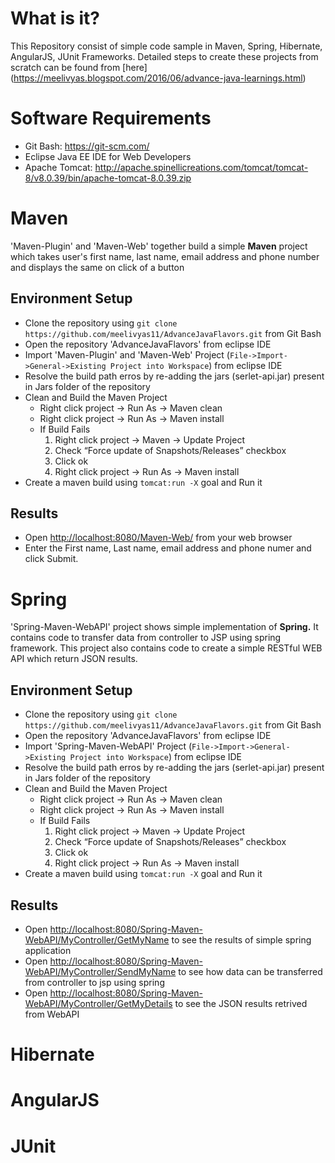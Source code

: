 # What is it?
This Repository consist of simple code sample in Maven, Spring, Hibernate, AngularJS, JUnit Frameworks. Detailed steps to create these projects from scratch can be found from [here] (https://meelivyas.blogspot.com/2016/06/advance-java-learnings.html)

# Software Requirements 
 - Git Bash: <https://git-scm.com/>
 - Eclipse Java EE IDE for Web Developers
 - Apache Tomcat: <http://apache.spinellicreations.com/tomcat/tomcat-8/v8.0.39/bin/apache-tomcat-8.0.39.zip>

# Maven
'Maven-Plugin' and 'Maven-Web' together build a simple <b>Maven</b> project which takes user's first name, last name, email address and phone number and displays the same on click of a button

## Environment Setup
 - Clone the repository using `git clone https://github.com/meelivyas11/AdvanceJavaFlavors.git` from Git Bash
 - Open the repository 'AdvanceJavaFlavors' from eclipse IDE
 - Import 'Maven-Plugin' and 'Maven-Web' Project (`File->Import->General->Existing Project into Workspace`) from eclipse IDE
 - Resolve the build path erros by re-adding the jars (serlet-api.jar) present in Jars folder of the repository
 - Clean and Build the Maven Project 
   * Right click project -> Run As -> Maven clean
   * Right click project -> Run As -> Maven install
   * If Build Fails
     1. Right click project -> Maven -> Update Project
     2. Check “Force update of Snapshots/Releases” checkbox
     3. Click ok
     4. Right click project -> Run As -> Maven install
 - Create a maven build using `tomcat:run -X` goal and Run it
 
## Results
 - Open <http://localhost:8080/Maven-Web/> from your web browser
 - Enter the First name, Last name, email address and phone numer and click Submit.

# Spring
'Spring-Maven-WebAPI' project shows simple implementation of <b>Spring.</b> It contains code to transfer data from controller to JSP using spring framework. This project also contains code to create a simple RESTful WEB API which return JSON results.

## Environment Setup
 - Clone the repository using `git clone https://github.com/meelivyas11/AdvanceJavaFlavors.git` from Git Bash
 - Open the repository 'AdvanceJavaFlavors' from eclipse IDE
 - Import 'Spring-Maven-WebAPI' Project (`File->Import->General->Existing Project into Workspace`) from eclipse IDE
 - Resolve the build path erros by re-adding the jars (serlet-api.jar) present in Jars folder of the repository
 - Clean and Build the Maven Project 
   * Right click project -> Run As -> Maven clean
   * Right click project -> Run As -> Maven install
   * If Build Fails
     1. Right click project -> Maven -> Update Project
     2. Check “Force update of Snapshots/Releases” checkbox
     3. Click ok
     4. Right click project -> Run As -> Maven install
 - Create a maven build using `tomcat:run -X` goal and Run it
 
## Results
 - Open <http://localhost:8080/Spring-Maven-WebAPI/MyController/GetMyName> to see the results of simple spring application
 - Open <http://localhost:8080/Spring-Maven-WebAPI/MyController/SendMyName> to see how data can be transferred from controller to jsp using spring
 - Open <http://localhost:8080/Spring-Maven-WebAPI/MyController/GetMyDetails> to see the JSON results retrived from WebAPI

  
# Hibernate 

# AngularJS 

# JUnit 

